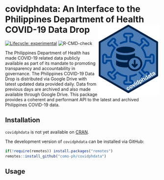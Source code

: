 
<!-- README.md is generated from README.Rmd. Please edit that file -->

# covidphdata: An Interface to the Philippines Department of Health COVID-19 Data Drop <img src="man/figures/logo.png" width="200px" align="right" />

<!-- badges: start -->

[![Lifecycle:
experimental](https://img.shields.io/badge/lifecycle-experimental-orange.svg)](https://www.tidyverse.org/lifecycle/#experimental)
![R-CMD-check](https://github.com/como-ph/covidphdata/workflows/R-CMD-check/badge.svg)
<!-- badges: end -->

The Philippines Department of Health has made COVID-19 related data
publicly available as part of its mandate to promoting transparency and
accountability in governance. The Philippines COVID-19 Data Drop is
distributed via Google Drive with latest updated data provided daily.
Data from previous days are archived and also made available through
Google Drive. This package provides a coherent and performant API to the
latest and archived Philippines COVID-19 data.

## Installation

<!---
You can install the released version of covidphdata from [CRAN](https://CRAN.R-project.org) with:

``` r
install.packages("covidphdata")
```
--->

`covidphdata` is not yet available on
[CRAN](https://cran.r-project.org).

The development version of `covidphdata` can be installed via GitHub:

``` r
if(!require(remotes)) install.packages("remotes")
remotes::install_github("como-ph/covidphdata")
```

## Usage

